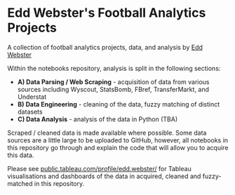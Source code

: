 # Edd Webster's Football Analytics Projects
A collection of football analytics projects, data, and analysis by [Edd Webster](https://twitter.com/eddwebster)

Within the notebooks repository, analysis is split in the following sections:
- <b>A) Data Parsing / Web Scraping</b> - acquisition of data from various sources including Wyscout, StatsBomb, FBref, TransferMarkt, and Understat
- <b>B) Data Engineering</b> - cleaning of the data, fuzzy matching of distinct datasets
- <b>C) Data Analysis</b> - analysis of the data in Python (TBA)

Scraped / cleaned data is made available where possible. Some data sources are a little large to be uploaded to GitHub, however, all notebooks in this repository go through and explain the code that will allow you to acquire this data.

Please see [public.tableau.com/profile/edd.webster/](https://public.tableau.com/profile/edd.webster/) for Tableau visualisations and dashboards of the data in acquired, cleaned and fuzzy-matched in this repository.

